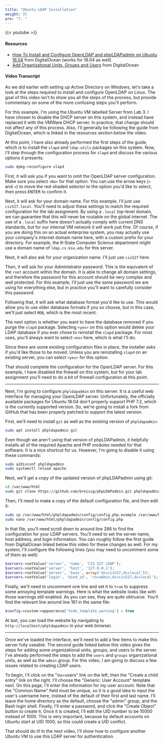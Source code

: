 ```yaml
---
title: "Ubuntu LDAP Installation"
weight: 35
pre: "7. "
---
```


{{< youtube  >}}

#### Resources

* [How To Install and Configure OpenLDAP and phpLDAPadmin on Ubuntu 16.04](https://www.digitalocean.com/community/tutorials/how-to-install-and-configure-openldap-and-phpldapadmin-on-ubuntu-16-04) from DigitalOcean (works for 18.04 as well)
* [Add Organizational Units, Groups and Users](https://www.digitalocean.com/community/tutorials/how-to-install-and-configure-a-basic-ldap-server-on-an-ubuntu-12-04-vps#add-organizational-units-groups-and-users) from DigitalOcean

#### Video Transcript

As we did earlier with setting up Active Directory on Windows, let's take a look at the steps required to install and configure OpenLDAP on Linux. The goal of this video isn't to show you all the steps of the process, but provide commentary on some of the more confusing steps you'll perform.

For this example, I'm using the Ubuntu VM labelled Server from Lab 3. I have chosen to disable the DHCP server on this system, and instead have replaced it with the VMWare DHCP server. In practice, that change should not affect any of this process. Also, I'll generally be following the guide from DigitalOcean, which is linked in the resources section below the video.

At this point, I have also already performed the first steps of the guide, which is to install the `slapd` and `ldap-utils` packages on this system. Now, I'll step through the configuration process for `slapd` and discuss the various options it presents.

```bash
sudo dpkg-reconfigure slapd
```

First, it will ask you if you want to omit the OpenLDAP server configuration. Make sure you select `<No>` for that option. You can use the arrow keys (<kbd>&larr;</kbd> and <kbd>&rarr;</kbd>) to move the red-shaded selector to the option you'd like to select, then press <kbd>ENTER</kbd> to confirm it.

Next, it will ask for your domain name. For this example, I'll just use `cis527.local`. You'll need to adjust these settings to match the required configuration for the lab assignment. By using a `.local` top-level domain, we can guarantee that this will never be routable on the global internet. The use of a `.local` suffix here doesn't actually comply with current DNS standards, but for our internal VM network it will work just fine. Of course, if you are doing this on an actual enterprise system, you may actually use your company's internet domain name here, with a custom prefix for your directory. For example, the K-State Computer Science department might use a domain name of `ldap.cs.ksu.edu` for this server.

Next, it will also ask for your organization name. I'll just use `cis527` here.

Then, it will ask for your Administrator password. This is the equivalent of the `root` account within the domain. It is able to change all domain settings, and therefore the password for this account should be very complex and well protected. For this example, I'll just use the same password we are using for everything else, but in practice you'll want to carefully consider this password.

Following that, it will ask what database format you'd like to use. This would allow you to use older database formats if you so choose, but in this case, we'll just select `MDB`, which is the most recent.

The next option is whether you want to have the database removed if you purge the `slapd` package. Selecting `<yes>` on this option would delete your LDAP database if you ever chose to reinstall the `slapd` package. For most uses, you'll always want to select `<no>` here, which is what I'll do.

Since there are some existing configuration files in place, the installer asks if you'd like those to be moved. Unless you are reinstalling `slapd` on an existing server, you can select `<yes>` for this option.

That should complete the configuration for the OpenLDAP server. For this example, I have disabled the firewall on this system, but for your lab assignment you'll need to do a bit of firewall configuration at this point.

---

Next, I'm going to configure `phpldapadmin` on this server. It is a useful web interface for managing your OpenLDAP server. Unfortunately, the officially available packages for Ubuntu 18.04 don't properly support PHP 7.2, which is the currently supported version. So, we're going to install a fork from GitHub that has been properly patched to support the latest version.

First, we'll need to install `git` as well as the existing version of `phpldapadmin`:

```bash
sudo apt install phpldapadmin git
```

Even though we aren't using that version of phpLDAPadmin, it helpfully installs all of the required Apache and PHP modules needed for that software. It is a nice shortcut for us. However, I'm going to disable it using these commands:

```bash
sudo a2disconf phpldapadmin
sudo systemctl reload apache
```

Next, we'll get a copy of the updated version of phpLDAPadmin using git:

```bash
cd /var/www/html
sudo git clone https://github.com/breisig/phpLDAPadmin.git phpldapadmin
```

Then, I'll need to make a copy of the default configuration file, and then edit it:

```bash
sudo cp /var/www/html/phpldapadmin/config/config.php.example /var/www/html/phpldapadmin/config/config.php
sudo nano /var/www/html/phpldapadmin/config/config.php
```

In that file, you'll need scroll down to around line 286 to find the configuration for your LDAP servers. You'll need to set the server name, host address, and login information. You can roughly follow the first guide from DigitalOcean linked below this video for these changes as well. For my system, I'll configure the following lines (you may need to uncomment some of them as well):

```php
$servers->setValue('server', 'name', 'CIS 527 LDAP');
$servers->setValue('server', 'host', '127.0.0.1');
$servers->setValue('server', 'base', array('dc=cis527,dc=local'));
$servers->setValue('login', 'bind_id', 'cn=admin,dc=cis527,dc=local');
```

Finally, we'll need to uncomment one line and set it to `true` to suppress some annoying template warnings. Here is what the website looks like with those warnings still enabled. As you can see, they are quite obtrusive. You'll find the relevant line around line 161 in the same file:

```php
$config->custom->appearance['hide_template_warning'] = true
```

At last, you can load the website by navigating to `http://localhost/phpldapadmin` in your web browser.

---

Once we've loaded the interface, we'll need to add a few items to make this server fully useable. The second guide linked below this video gives the steps for adding some organizational units, groups, and users to the server. I've already performed the steps to add the `users` and `groups` organizational units, as well as the `admin` group. For this video, I am going to discuss a few issues related to creating LDAP users.

To begin, I'll click on the "ou=users" link on the left, then the "Create a child entry" link on the right. I'll choose the "Generic: User Account" template next. On this page, I'll enter the information for my user account. Note that the "Common Name" field must be unique, so it is a good idea to input the user's username here, instead of the default of their first and last name. I'll leave the home directory as the default, choose the "admin" group, and the Bash login shell. Finally, I'll enter a password, and click the "Create Object" button to create it. Once it is created, I'll edit the UID number to be 10000 instead of 1000. This is very important, because by default accounts on Ubuntu start at UID 1000, so this could create a UID conflict.

That should do it! In the next video, I'll show how to configure another Ubuntu VM to use this LDAP server for authentication.
